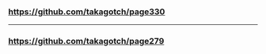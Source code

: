 ### https://github.com/takagotch/page330
---
### https://github.com/takagotch/page279

```
```

```
```

```
```


